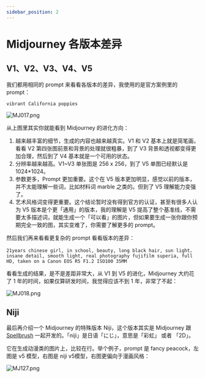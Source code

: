 ```yaml
---
sidebar_position: 2
---
```

# Midjourney 各版本差异

## V1、V2、V3、V4、V5

我们都用相同的 prompt 来看看各版本的差异，我使用的是官方案例里的 prompt：

```other
vibrant California poppies
```

![MJ017.png](https://cdn.jsdelivr.net/gh/misu198/Midjourney@main/docs/MJ0171713523735.png)

从上图里其实你就能看到 Midjourney 的进化方向：

1. 越来越丰富的细节，生成的内容也越来越真实。V1 和 V2 基本上就是简笔画，看看 V2 第四张图前景和背景的处理就很粗暴，到了 V3 背景和透视都变得更加合理，然后到了 V4 基本就是一个可用的状态。
2. 分辨率越来越高。V1~V3 单张图是 256 x 256，到了 V5 单图已经默认是 1024*1024。
3. 参数更多，Prompt 更加重要。这个在 V5 版本更加明显，感觉以前的版本，并不太能理解一些词，比如材料词 marble 之类的。但到了 V5 理解能力变强了。
4. 艺术风格词变得更重要。这个结论暂时没有得到官方的认证，甚至有很多人认为 V5 版本是个更「通用」的版本，我的理解是 V5 提高了整个基准线，不需要太多描述词，就能生成一个「可以看」的图片，但如果要生成一张你跟你预期完全一致的图，其实变难了，你需要了解更多的 prompt。

然后我们再来看看更复杂的 prompt 看看版本的差异：

```other
21years chinese girl, in school, beauty, long black hair, sun light，insane detail, smooth light, real photography fujifilm superia, full HD, taken on a Canon EOS R5 F1.2 ISO100 35MM
```

看看生成的结果，是不是差距非常大，从 V1 到 V5 的进化，Midjourney 大约花了 1 年的时间，如果仅算研发时间，我觉得应该不到 1 年，非常了不起：

![MJ018.png](https://cdn.jsdelivr.net/gh/misu198/Midjourney@main/docs/MJ0181713523747.png)

## Niji

最后再介绍一个 Midjourney 的特殊版本 Niji，这个版本其实是 Midjourney 跟 [Spellbrush](https://spellbrush.com/) 一起开发的。「niji」是日语「にじ」，意思是「彩虹」 或者 「2D」。

它在生成动漫类的图片上，比较在行。举个例子，prompt 是 fancy peacock，左图是 v5 模型，右图是 niji v5模型，右图更偏向于漫画风格：

![MJ127.png](https://cdn.jsdelivr.net/gh/misu198/Midjourney@main/docs/MJ1271713523759.png)

